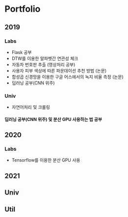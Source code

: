 # Portfolio

## 2019
### Labs
* Flask 공부
* DTW를 이용한 알파벳간 연관성 체크
* 자동차 번호판 추출 (영상처리 공부)
* 사용자 피부 색상에 따른 파운데이션 추천 방법 (논문)
* 합성곱 신경망을 이용한 구글 어스에서의 녹지 비율 측정 (논문)
* 딥러닝 공부(CNN 위주)

### Univ
* 자연어처리 및 크롤링 
#### 딥러닝 공부(CNN 위주) 및 분산 GPU 사용하는 법 공부

## 2020
### Labs
* Tensorflow를 이용한 분산 GPU 사용

#### 
## 2021
## Univ
###

## Util
###
